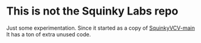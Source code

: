 # This is not the Squinky Labs repo

Just some experimentation. Since it started as a copy of [SquinkyVCV-main](https://github.com/kockie69/SquinkyVCV-main/blob/master/README.md) It has a ton of extra unused code.